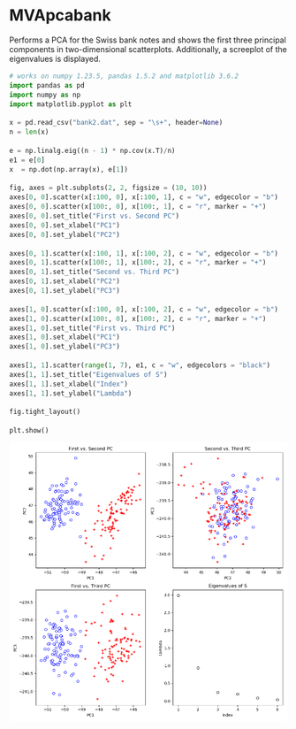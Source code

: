 # MVApcabank
Performs a PCA for the Swiss bank notes and shows the first three principal components in two-dimensional scatterplots. Additionally, a screeplot of the eigenvalues is displayed.

```python
# works on numpy 1.23.5, pandas 1.5.2 and matplotlib 3.6.2
import pandas as pd
import numpy as np
import matplotlib.pyplot as plt

x = pd.read_csv("bank2.dat", sep = "\s+", header=None)
n = len(x)

e = np.linalg.eig((n - 1) * np.cov(x.T)/n)
e1 = e[0]
x  = np.dot(np.array(x), e[1])

fig, axes = plt.subplots(2, 2, figsize = (10, 10))
axes[0, 0].scatter(x[:100, 0], x[:100, 1], c = "w", edgecolor = "b")
axes[0, 0].scatter(x[100:, 0], x[100:, 1], c = "r", marker = "+")
axes[0, 0].set_title("First vs. Second PC")
axes[0, 0].set_xlabel("PC1")
axes[0, 0].set_ylabel("PC2")

axes[0, 1].scatter(x[:100, 1], x[:100, 2], c = "w", edgecolor = "b")
axes[0, 1].scatter(x[100:, 1], x[100:, 2], c = "r", marker = "+")
axes[0, 1].set_title("Second vs. Third PC")
axes[0, 1].set_xlabel("PC2")
axes[0, 1].set_ylabel("PC3")

axes[1, 0].scatter(x[:100, 0], x[:100, 2], c = "w", edgecolor = "b")
axes[1, 0].scatter(x[100:, 0], x[100:, 2], c = "r", marker = "+")
axes[1, 0].set_title("First vs. Third PC")
axes[1, 0].set_xlabel("PC1")
axes[1, 0].set_ylabel("PC3")

axes[1, 1].scatter(range(1, 7), e1, c = "w", edgecolors = "black")
axes[1, 1].set_title("Eigenvalues of S")
axes[1, 1].set_xlabel("Index")
axes[1, 1].set_ylabel("Lambda")

fig.tight_layout()

plt.show()
```
![MVApcabank](MVApcabank-1_python.png)